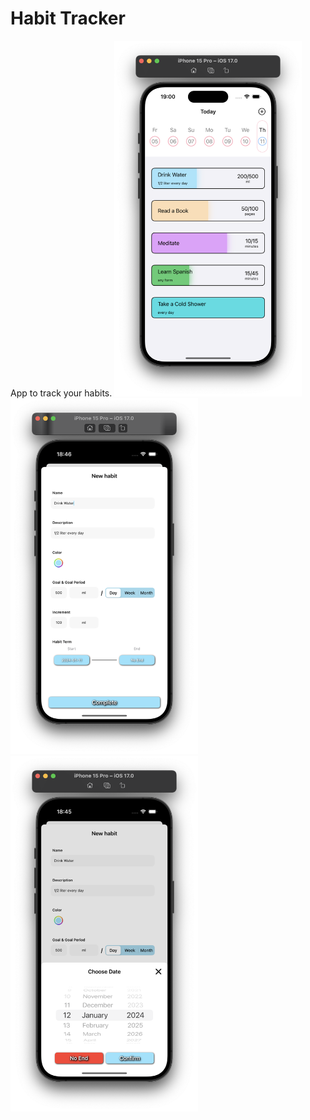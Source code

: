 # Habit Tracker
App to track your habits.
<img src="Screenshots/scr.1.png" width=300> <img src="Screenshots/scr.2.png" width=300> <img src="Screenshots/scr.3.png" width=300>

